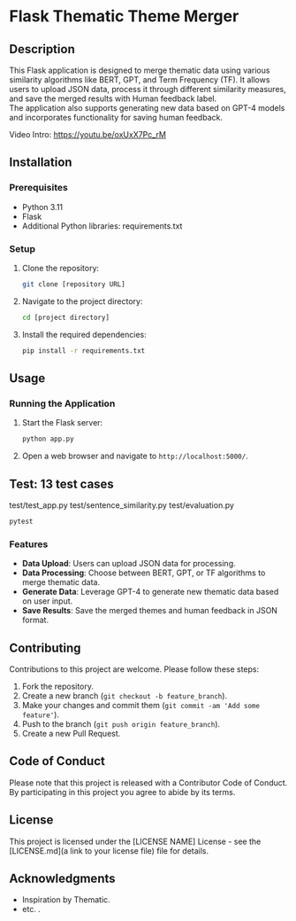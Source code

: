 
# Flask Thematic Theme Merger

## Description
This Flask application is designed to merge thematic data using various similarity algorithms like BERT, GPT, and Term Frequency (TF). It allows users to upload JSON data, process it through different similarity measures, and save the merged results with Human feedback label.  
The application also supports generating new data based on GPT-4 models and incorporates functionality for saving human feedback.


Video Intro:
https://youtu.be/oxUxX7Pc_rM


## Installation

### Prerequisites
- Python 3.11
- Flask
- Additional Python libraries: requirements.txt

### Setup
1. Clone the repository:
   ```bash
   git clone [repository URL]
   ```
2. Navigate to the project directory:
   ```bash
   cd [project directory]
   ```
3. Install the required dependencies:
   ```bash
   pip install -r requirements.txt
   ```

## Usage

### Running the Application
1. Start the Flask server:
   ```bash
   python app.py
   ```
2. Open a web browser and navigate to `http://localhost:5000/`.

## Test: 13 test cases
test/test_app.py 
test/sentence_similarity.py 
test/evaluation.py 

   ```bash
   pytest
   ```

### Features
- **Data Upload**: Users can upload JSON data for processing.
- **Data Processing**: Choose between BERT, GPT, or TF algorithms to merge thematic data.
- **Generate Data**: Leverage GPT-4 to generate new thematic data based on user input.
- **Save Results**: Save the merged themes and human feedback in JSON format.

## Contributing
Contributions to this project are welcome. Please follow these steps:
1. Fork the repository.
2. Create a new branch (`git checkout -b feature_branch`).
3. Make your changes and commit them (`git commit -am 'Add some feature'`).
4. Push to the branch (`git push origin feature_branch`).
5. Create a new Pull Request.

## Code of Conduct
Please note that this project is released with a Contributor Code of Conduct. By participating in this project you agree to abide by its terms.

## License
This project is licensed under the [LICENSE NAME] License - see the [LICENSE.md](a link to your license file) file for details.

## Acknowledgments

- Inspiration by Thematic.
- etc.
.
